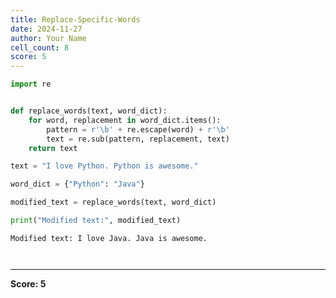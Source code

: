 ```yaml
---
title: Replace-Specific-Words
date: 2024-11-27
author: Your Name
cell_count: 8
score: 5
---
```


```python
import re

```


```python

def replace_words(text, word_dict):
    for word, replacement in word_dict.items():
        pattern = r'\b' + re.escape(word) + r'\b'
        text = re.sub(pattern, replacement, text)
    return text

```


```python
text = "I love Python. Python is awesome."

```


```python
word_dict = {"Python": "Java"}

```


```python
modified_text = replace_words(text, word_dict)

```


```python
print("Modified text:", modified_text)
```

    Modified text: I love Java. Java is awesome.



```python

```


```python

```


---
**Score: 5**
